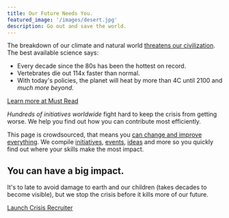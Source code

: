 ```yaml
---
title: Our Future Needs You.
featured_image: '/images/desert.jpg'
description: Go out and save the world.
---
```


The breakdown of our climate and natural world [threatens our civilization](https://rebellion.earth/the-truth/the-emergency). The best available science says:

* Every decade since the 80s has been the hottest on record.
* Vertebrates die out 114x faster than normal.
* With today's policies, the planet will heat by more than 4C until 2100 and _much more beyond_.

<a href="/must-read" class="button">Learn more at <span class="button-text-highlight">Must Read</span></a>

*Hundreds of initiatives worldwide* fight hard to keep the crisis from getting worse.
We help you find out how you can contribute most efficiently.

This page is crowdsourced, that means you [can change and improve everything](contribute). We compile [initiatives](initiatives), [events](/what-else/calendar), [ideas](ideas) and more so you quickly find out where your skills make the most impact.

## You can have a big impact.

It's to late to avoid damage to earth and our children (takes decades to become visible), but we stop the crisis before it kills more of our future.

<a href="https://www.crisisfighters.org/initiatives/ideas/" class="button button-primary">Launch <span class="button-text-highlight">Crisis Recruiter</span></a>
